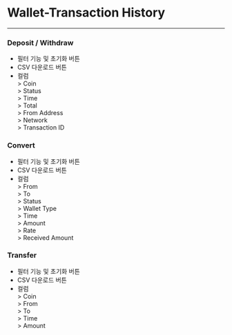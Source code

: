 # Wallet-Transaction History
---
### Deposit / Withdraw
- 필터 기능 및 초기화 버튼
- CSV 다운로드 버튼
- 컬럼<br>> Coin<br>> Status<br>> Time<br>> Total<br>> From Address<br>> Network<br>> Transaction ID
### Convert
- 필터 기능 및 초기화 버튼
- CSV 다운로드 버튼
- 컬럼<br>> From<br>> To<br>> Status<br>> Wallet Type<br>> Time<br>> Amount<br>> Rate<br>> Received Amount
### Transfer
- 필터 기능 및 초기화 버튼
- CSV 다운로드 버튼
- 컬럼<br>> Coin<br>> From<br>> To<br>> Time<br>> Amount